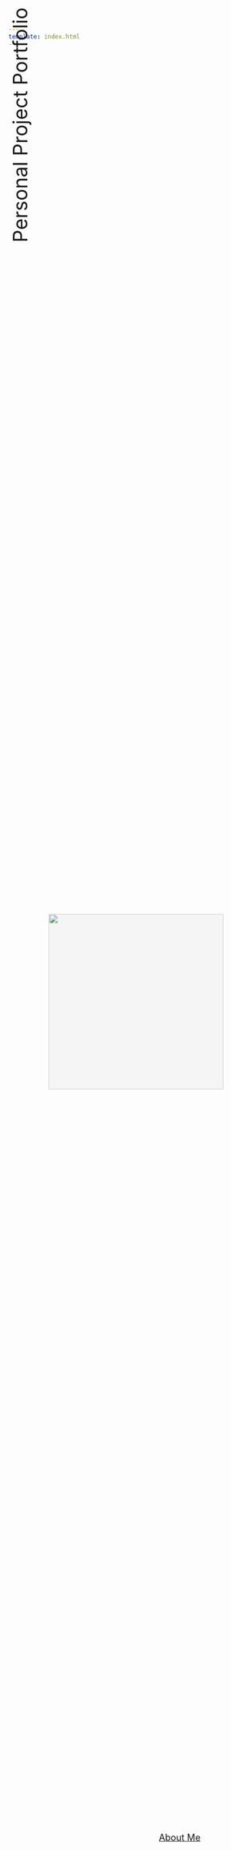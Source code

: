 ```yaml
---
template: index.html
---
```


<script src="https://kit.fontawesome.com/79ff35ecec.js" crossorigin="anonymous"></script>

<script>

var img1 = "https://teddywarner.org/images/index/aquaduinos.jpg";
var img2 = "https://teddywarner.org/images/index/aquaponic.jpg";
var img3 = "https://teddywarner.org/images/index/aquaponicelectronic.jpg";
var img4 = "https://teddywarner.org/images/index/bitscope.jpg";
var img5 = "https://teddywarner.org/images/index/cookie!.jpg";
var img6 = "https://teddywarner.org/images/index/customprint.jpg";
var img7 = "https://teddywarner.org/images/index/desk.jpg";
var img8 = "https://teddywarner.org/images/index/desksanding.jpg";
var img9 = "https://teddywarner.org/images/index/firstcrown.jpg";
var img10 = "https://teddywarner.org/images/index/icp.jpg";
var img11 = "https://teddywarner.org/images/index/installedmpcnc.jpg";
var img12 = "https://teddywarner.org/images/index/lion.jpg";
var img13 = "https://teddywarner.org/images/index/newmpcnc.jpg";
var img14 = "https://teddywarner.org/images/index/printersetup.jpg";
var img15 = "https://teddywarner.org/images/index/tank.jpg";
    
document.addEventListener("DOMContentLoaded", () => {
  const log = console.log,
    array = [img1, img2, img3, img4, img5, img6, img7, img8, img9, img10, img11, img12, img13, img14, img15],
    random = Math.floor(Math.random() * array.length),
    target = document.getElementById("target");
  target.src = `${array[random]}`;
  log(target);
});

window.onload = function() {
    if(!window.location.hash) {
        window.location = window.location + '#home';
        window.location.reload();
    }
}

window.addEventListener( "pageshow", function ( event ) {
  var historyTraversal = event.persisted || 
                         ( typeof window.performance != "undefined" && 
                              window.performance.navigation.type === 2 );
  if ( historyTraversal ) {
    window.location.reload();
  }
});

</script>

<style>

    :root {
      --duration: 1s;
      --nav-duration: calc(var(--duration) / 4);
      --ease: cubic-bezier(0.215, 0.61, 0.355, 1);
      --space: 1rem;
      --font-size: 1.125rem;
      --line-height: 1.5;
      --inputicon: hsla(0, 0%, 0%, 0.87);
      --toggledinputicon: white;
      --formbg: hsla(0, 0%, 0%, 0.25);
      --formhover: hsla(0, 0%, 0%, 0.32);
      --toggledform: hsla(0, 0%, 100%, 0.12);
      --toggledformhover: hsla(0, 0%, 100%, 0.3);
    }

    [data-md-color-scheme="slate"] {
        --inputicon: white;
        --toggledinputicon: hsla(0, 0%, 0%, 0.87);
        --formhover: hsla(0, 0%, 100%, 0.3);
        --toggledform: hsla(0, 0%, 0%, 0.2);
        --toggledformhover: hsla(0, 0%, 0%, 0.32);
    }

    @media screen and (min-width: 60em) {
      .md-sidebar--secondary {
        display: none;
      }
    }

    @media screen and (min-width: 76.25em) {
      .md-sidebar--primary {
        display: none;
      }
    }

    .md-footer {
    display: none;
    } 

    .md-source {
      color: var(--md-default-fg-color);  
    }

    .toggle .logo {
      display: none;
    }

    .toggle .ppp {
      display: none;
    }

    .toggle .socialsparent {
      display: none;
    }

    .close {
      display: none;
    }

    .toggle .close {
      display: flex;
    }

    .toggle .menu {
      display: none;
    }

    .md-header__button.md-icon[for="__search"] {
      color: var(--md-default-fg-color); 
    }

    .toggle .md-header__button.md-icon[for="__search"] {
      color: var(--md-default-bg-color);
    }

    .md-search__input + .md-search__icon {
      color: var(--inputicon);
    }

    .toggle .md-search__input + .md-search__icon {
      color: var(--toggledinputicon);
    }

    .md-search__form {
      background-color: var(--formbg);
    }

    .md-search__form:hover {
      background-color: var(--formhover);
    }

    .toggle .md-search__form {
      background-color: var(--toggledform);
    }

    .toggle .md-search__form:hover {
      background-color: var(--toggledformhover);
    }

    header{
      padding-top: 1.5em;
    }

    .menu {
      color: var(--md-default-fg-color);
    }

    .close {
      color: var(--md-default-bg-color);
    }
  
    .md-header__option {
      color: var(--md-default-fg-color);
    }

    .toggle .md-header__option {
      color: var(--md-default-bg-color);
    }

    .md-header[data-md-state=shadow]{
      box-shadow:0 0 0 rgba(0,0,0,0),0 0 0 rgba(0,0,0,0);
    }

    .md-header {
      background: none;
      box-shadow:0 0 0 transparent,0 0 0 transparent;
    }

    .md-tabs {
     display: none;
    }
    
    .ppp {
        margin-top: calc(var(--space) * var(--line-height));
        position: absolute;
        top: -2em;
        left: -1.2em;
        transform: rotate(270deg);
        font-size: 3.4em;
        height: 10em;
    }

    .logo {
    padding-left: 8.7em;
    }

    .main-navigation {
      position: fixed;
      top: 0;
      left: 0;
      display: flex;
      align-items: center;
      width: 100%;
      height: 100%;
      transform: translateX(-100%);
      transition: transform var(--nav-duration);
      background-color: var(--md-default-fg-color);
    }

    .main-navigation:after {
      content: "";
      position: absolute;
      top: 0;
      left: 0;
      width: 100%;
      height: 100%;
      background-color: inherit;
      transform-origin: 0 50%;
    }
    .main-navigation ul {
      font-size: 9vmin;
      width: 100%;
    }
    .main-navigation li {
      display: flex;
      align-items: center;
      position: relative;
      overflow: hidden;
      z-index: 1;
    }
    .main-navigation li:after {
      content: "";
      position: absolute;
      bottom: 0;
      left: 0;
      width: 100%;
      height: 1vmin;
      background-color: inherit;
      transform-origin: 0 50%;
      transform: translateX(-100%) skew(15deg);
      z-index: 1;
    }
    .main-navigation a {
      display: inline-block;
      width: 100%;
      max-width: 800px;
      margin: 0 auto;
      color: var(--md-default-bg-color);
      line-height: 1.08;
      text-decoration: none;
      user-select: none;
      padding: auto;
      transform: translateY(100%);
      z-index: 1;
    }

    .about:hover {
      color: #5466CE;
    }

    .proj:hover {
      color: #5466CE;
    }

    .mach:hover {
      color: #5466CE;
    }

    .fab:hover {
      color: #5466CE;
    }

    .main-content {
      max-width: 70ch;
      transform: translateX(0);
      transition: transform calc(var(--nav-duration) * 2) var(--ease);
    }

    .socialsparent {  
      margin-top: -14.27em;
      height: 95vh;
      position: relative;
    }

    .hero {
      position: fixed;
      top: 50%;
      left: 50%;
      transform: translate(-49%, -47%);
      width: 25em;
      height: 25em;
      z-index: -10;
      background-color: hsla(0, 0%, 0%, 0.03);
      border-radius: 5px;
    }

    .hero img {
      object-fit: cover;
      width: 25em;
      height: 25em;
      z-index: -10;
    }
    
    .socials {
      align-self: center;
      display: flex;
      flex-direction: column;
      align-items: center;
      float: right;
      right: 0.15em;
      margin: 0;
      position: absolute;
      top: 50%;
      -ms-transform: translateY(-35%);
      transform: translateY(-35%);
    }
    
    .ln {
      padding-bottom: 0.6em;
    }
    
    .fa-linkedin:hover {
        color: #0e76a8;
    }
    
    .git {
      padding-bottom: 0.6em;
    }
    
    .fa-github:hover {
      background: linear-gradient(155deg, #ff2400, #e81d1d, #e8b71d, #e3e81d, #1de840, #1ddde8, #2b1de8, #dd00f3, #dd00f3);
      -webkit-background-clip: text;
      -webkit-text-fill-color: transparent;
    }
    
    .insta {
      padding-bottom: 0.6em;
    }
    
    .fa-instagram:hover {
      background: radial-gradient(circle farthest-corner at 35% 90%, #fec564, transparent 50%), radial-gradient(circle farthest-corner at 0 140%, #fec564, transparent 50%), radial-gradient(ellipse farthest-corner at 0 -25%, #5258cf, transparent 50%), radial-gradient(ellipse farthest-corner at 20% -50%, #5258cf, transparent 50%), radial-gradient(ellipse farthest-corner at 100% 0, #893dc2, transparent 50%), radial-gradient(ellipse farthest-corner at 60% -20%, #893dc2, transparent 50%), radial-gradient(ellipse farthest-corner at 100% 100%, #d9317a, transparent), linear-gradient(#6559ca, #bc318f 30%, #e33f5f 50%, #f77638 70%, #fec66d 100%);
        -webkit-background-clip: text;
        -webkit-text-fill-color: transparent;
    }
    
    .twitter {
      padding-bottom: 0.6em;
    }
    
    .fa-twitter:hover {
        color: #00acee;
    }
    
    .discord {
      padding-bottom: 0.6em;
    }
    
    .fa-discord:hover {
        color: #5865F2;
    }
    
    .spotify {
      padding-bottom: 0.6em;
    }
    
    .fa-spotify:hover {
        color: #1DB954;
    }

    .coffee {
      padding-bottom: 0.6em;
    }
    
    .fa-coffee:hover {
        color: #ffdd00;
    }
    
    .email {
      padding-bottom: 0.6em;
    }
    
    .fa-paper-plane:hover {
        color: #5466ce;
    }

    .abtparent {
      position: absolute;
      top: 98%;
      -ms-transform: translateY(-35%);
      transform: translateY(-35%);
      right: 7.5em;
      height: 1.3em;
      color: inherit;
    }

    .abtparent a {
      font-weight: 400;
      font-size: 1.3em;
      color: inherit;
      display: inline-block;
      position: relative;
    }

    .abtparent a:hover {
      color: var(--md-default-fg-color); 
    }

    .abtparent a:after {
      font-weight: 400;
      content: "-->";
      margin-left: -10px;
      opacity: 0;
      vertical-align: middle;
      transition: margin 0.3s, opacity 0.3s;
    }

    .abtparent a:hover:after {
      margin-left: 5px;
      opacity: 1;
    }

    .toggle .main-navigation {
      transition-duration: 0.35;
      transform: translateX(0);
    }

    .toggle .main-navigation a {
      animation: link-appear calc(var(--duration) * 1.5) var(--ease) forwards;
    }

    @keyframes link-appear {
      0%, 25% {
        transform: translateY(100%);
      }
      50%, 100% {
        transform: translateY(0);
      }
    }

    @media (max-height: 48.75em) {
      .logo {
          padding-left: 7.5em;
      }
      .ppp {
          position: absolute;
          top: -2.7em;
          left: -1.2em;
          transform: rotate(270deg);
          font-size: 2.8em;
          height: 10em;
      }
    }

    @media (max-height: 54em) and (min-width: 108.3125em) {
      .logo {
          padding-left: 7.5em;
      }
      .ppp {
          position: absolute;
          top: -2.7em;
          left: -1.2em;
          transform: rotate(270deg);
          font-size: 2.8em;
          height: 10em;
      }
    }

    
    @media (max-width: 76em) {
      .logo {
          padding-left: 7.5em;
      }
      .ppp {
        position: absolute;
        top: -2.7em;
        left: -2.4rem;
        transform: rotate(270deg);
        font-size: 2.8em;
        height: 10em;
      }
    }
    
    @media (max-width: 45em) {
      .logo {
        padding-left: 1em;
      }
      .ppp {
        display: none;
      }
      header{
        padding-top: 0;
      }
    }

    @media (max-height: 31.5em) {
      .socialsparent {
        overflow-y: hidden;  
        margin-top: -14.27em;
        height: 100vh;
        position: relative;
      }
      
      .socials {
        align-self: center;
        display: flex;
        flex-direction: column;
        align-items: center;
        float: right;
        right: 0.15em;
        margin: 0;
        position: absolute;
        top: 16em;
      }
    }

    @media (max-width: 59.892857142857146em) {
      .toggle .md-search__icon.md-icon:first-of-type {
        color: var(--md-default-fg-color);
      }
    }

</style>

<nav class="main-navigation">
    <ul>
      <li><a class="about" href="../">Home</a></li>
      <li><a class="about" href="http://teddywarner.com/About-Me/about/">About Me</a></li>
      <li><a class="proj" href="http://teddywarner.com/feed/">Projects</a></li>
      <li><a class="mach" href="http://teddywarner.com/Machine-Profiles/FusionPro48/">Machine Profiles</a></li>
      <li><a style="  font-family: 'Fira Sans';" class="fab" href="https://fabacademy.org/2021/labs/charlotte/students/theodore-warner/">Fab Academy</a></li>
    </ul>
</nav>

<body>

  <main class="main-content">
    <h1></h1>
    <span class="ppp">Personal Project Portfolio</span>
  </main>

  <center>
   <div class="hero">
    <img id="target" src="a.jpg">
   </div>
  </center>

  <div class="socialsparent">
    <div class="socials">
      <a href="https://www.linkedin.com/in/teddy-warner-880974200/" class="ln" style=" color: inherit;" title="Linked In - Teddy Warner"><i class="fab fa-linkedin"></i></a>
      <a href="https://github.com/Twarner491" class="git" style=" color: inherit;" title="Github - Twarner491"><i class="fab fa-github"></i></a>
      <a href="https://www.instagram.com/teddymakesstuff/" class="insta" style=" color: inherit;" title="Instagram - @teddymakesstuff"><i class="fa fa-instagram"></i></a>
      <a href="https://twitter.com/WarnerTeddy" class="twitter" style=" color: inherit;" title="Twitter - @WarnerTeddy"><i class="fa fa-twitter"></i></a>
      <a href="https://discordapp.com/users/534164566649733120/" class="ln" style=" color: inherit;" title="Discord - Twarner#2592"><i class="fab fa-discord"></i></a>
      <a href="https://open.spotify.com/user/mskz5e4dyzv4cb4kkn73iipq0?si=58a503e3c7a54eeb" class="spotify" style=" color: inherit;" title="Spotify - Teddy Warner"><i class="fab fa-spotify"></i></a>
      <a href="https://www.buymeacoffee.com/teddywarner" class="coffee" style=" color: inherit;" title="Buy Me A Coffee! :)"><i class="fas fa-coffee"></i></a>
      <a href="mailto:<Twarner491@gmail.com>" class="email" style=" color: inherit;" title="Email - Twarner491@gmail.com"><i class="fas fa-paper-plane"></i></a>
    </div>
    <div class="abtparent">
      <a href="http://teddywarner.com/About-Me/about/">About Me</a>
    </div>
  </div>

</body>